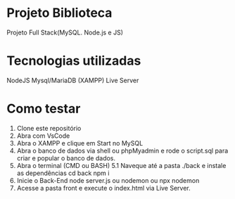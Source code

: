 # Projeto Biblioteca
Projeto Full Stack(MySQL. Node.js e JS)

# Tecnologias utilizadas

NodeJS
Mysql/MariaDB (XAMPP)
Live Server

# Como testar

1. Clone este repositório
2. Abra com VsCode
3. Abra o XAMPP e clique em Start no MySQL
4. Abra o banco de dados via shell ou phpMyadmin e rode o script.sql para criar e popular o banco de dados.
5. Abra o terminal (CMD ou BASH)
 5.1 Naveque até a pasta ./back e instale as dependências
 cd back
 npm i
6. Inicie o Back-End
node server.js
ou
nodemon
ou
npx nodemon
7. Acesse a pasta front e execute o index.html via Live Server.
